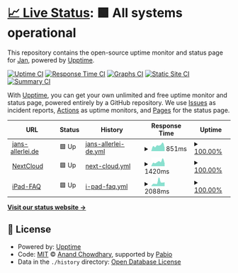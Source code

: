 # [📈 Live Status](https://demo.upptime.js.org): <!--live status--> **🟩 All systems operational**

This repository contains the open-source uptime monitor and status page for [Jan](https://demo.upptime.js.org), powered by [Upptime](https://github.com/upptime/upptime).

[![Uptime CI](https://github.com/modelrailroader/status-iPad-FAQ/workflows/Uptime%20CI/badge.svg)](https://github.com/modelrailroader/status-iPad-FAQ/actions?query=workflow%3A%22Uptime+CI%22)
[![Response Time CI](https://github.com/modelrailroader/status-iPad-FAQ/workflows/Response%20Time%20CI/badge.svg)](https://github.com/modelrailroader/status-iPad-FAQ/actions?query=workflow%3A%22Response+Time+CI%22)
[![Graphs CI](https://github.com/modelrailroader/status-iPad-FAQ/workflows/Graphs%20CI/badge.svg)](https://github.com/modelrailroader/status-iPad-FAQ/actions?query=workflow%3A%22Graphs+CI%22)
[![Static Site CI](https://github.com/modelrailroader/status-iPad-FAQ/workflows/Static%20Site%20CI/badge.svg)](https://github.com/modelrailroader/status-iPad-FAQ/actions?query=workflow%3A%22Static+Site+CI%22)
[![Summary CI](https://github.com/modelrailroader/status-iPad-FAQ/workflows/Summary%20CI/badge.svg)](https://github.com/modelrailroader/status-iPad-FAQ/actions?query=workflow%3A%22Summary+CI%22)

With [Upptime](https://upptime.js.org), you can get your own unlimited and free uptime monitor and status page, powered entirely by a GitHub repository. We use [Issues](https://github.com/modelrailroader/status-iPad-FAQ/issues) as incident reports, [Actions](https://github.com/modelrailroader/status-iPad-FAQ/actions) as uptime monitors, and [Pages](https://demo.upptime.js.org) for the status page.

<!--start: status pages-->
<!-- This summary is generated by Upptime (https://github.com/upptime/upptime) -->
<!-- Do not edit this manually, your changes will be overwritten -->
<!-- prettier-ignore -->
| URL | Status | History | Response Time | Uptime |
| --- | ------ | ------- | ------------- | ------ |
| <img alt="" src="https://icons.duckduckgo.com/ip3/www.jans-allerlei.de.ico" height="13"> [jans-allerlei.de](https://www.jans-allerlei.de) | 🟩 Up | [jans-allerlei-de.yml](https://github.com/modelrailroader/status-upptime/commits/HEAD/history/jans-allerlei-de.yml) | <details><summary><img alt="Response time graph" src="./graphs/jans-allerlei-de/response-time-week.png" height="20"> 851ms</summary><br><a href="https://status.jans-allerlei.de/history/jans-allerlei-de"><img alt="Response time 884" src="https://img.shields.io/endpoint?url=https%3A%2F%2Fraw.githubusercontent.com%2Fmodelrailroader%2Fstatus-upptime%2FHEAD%2Fapi%2Fjans-allerlei-de%2Fresponse-time.json"></a><br><a href="https://status.jans-allerlei.de/history/jans-allerlei-de"><img alt="24-hour response time 514" src="https://img.shields.io/endpoint?url=https%3A%2F%2Fraw.githubusercontent.com%2Fmodelrailroader%2Fstatus-upptime%2FHEAD%2Fapi%2Fjans-allerlei-de%2Fresponse-time-day.json"></a><br><a href="https://status.jans-allerlei.de/history/jans-allerlei-de"><img alt="7-day response time 851" src="https://img.shields.io/endpoint?url=https%3A%2F%2Fraw.githubusercontent.com%2Fmodelrailroader%2Fstatus-upptime%2FHEAD%2Fapi%2Fjans-allerlei-de%2Fresponse-time-week.json"></a><br><a href="https://status.jans-allerlei.de/history/jans-allerlei-de"><img alt="30-day response time 796" src="https://img.shields.io/endpoint?url=https%3A%2F%2Fraw.githubusercontent.com%2Fmodelrailroader%2Fstatus-upptime%2FHEAD%2Fapi%2Fjans-allerlei-de%2Fresponse-time-month.json"></a><br><a href="https://status.jans-allerlei.de/history/jans-allerlei-de"><img alt="1-year response time 884" src="https://img.shields.io/endpoint?url=https%3A%2F%2Fraw.githubusercontent.com%2Fmodelrailroader%2Fstatus-upptime%2FHEAD%2Fapi%2Fjans-allerlei-de%2Fresponse-time-year.json"></a></details> | <details><summary><a href="https://status.jans-allerlei.de/history/jans-allerlei-de">100.00%</a></summary><a href="https://status.jans-allerlei.de/history/jans-allerlei-de"><img alt="All-time uptime 68.65%" src="https://img.shields.io/endpoint?url=https%3A%2F%2Fraw.githubusercontent.com%2Fmodelrailroader%2Fstatus-upptime%2FHEAD%2Fapi%2Fjans-allerlei-de%2Fuptime.json"></a><br><a href="https://status.jans-allerlei.de/history/jans-allerlei-de"><img alt="24-hour uptime 100.00%" src="https://img.shields.io/endpoint?url=https%3A%2F%2Fraw.githubusercontent.com%2Fmodelrailroader%2Fstatus-upptime%2FHEAD%2Fapi%2Fjans-allerlei-de%2Fuptime-day.json"></a><br><a href="https://status.jans-allerlei.de/history/jans-allerlei-de"><img alt="7-day uptime 100.00%" src="https://img.shields.io/endpoint?url=https%3A%2F%2Fraw.githubusercontent.com%2Fmodelrailroader%2Fstatus-upptime%2FHEAD%2Fapi%2Fjans-allerlei-de%2Fuptime-week.json"></a><br><a href="https://status.jans-allerlei.de/history/jans-allerlei-de"><img alt="30-day uptime 81.45%" src="https://img.shields.io/endpoint?url=https%3A%2F%2Fraw.githubusercontent.com%2Fmodelrailroader%2Fstatus-upptime%2FHEAD%2Fapi%2Fjans-allerlei-de%2Fuptime-month.json"></a><br><a href="https://status.jans-allerlei.de/history/jans-allerlei-de"><img alt="1-year uptime 68.65%" src="https://img.shields.io/endpoint?url=https%3A%2F%2Fraw.githubusercontent.com%2Fmodelrailroader%2Fstatus-upptime%2FHEAD%2Fapi%2Fjans-allerlei-de%2Fuptime-year.json"></a></details>
| <img alt="" src="https://icons.duckduckgo.com/ip3/cloud.jans-allerlei.de.ico" height="13"> [NextCloud](https://cloud.jans-allerlei.de) | 🟩 Up | [next-cloud.yml](https://github.com/modelrailroader/status-upptime/commits/HEAD/history/next-cloud.yml) | <details><summary><img alt="Response time graph" src="./graphs/next-cloud/response-time-week.png" height="20"> 1420ms</summary><br><a href="https://status.jans-allerlei.de/history/next-cloud"><img alt="Response time 1576" src="https://img.shields.io/endpoint?url=https%3A%2F%2Fraw.githubusercontent.com%2Fmodelrailroader%2Fstatus-upptime%2FHEAD%2Fapi%2Fnext-cloud%2Fresponse-time.json"></a><br><a href="https://status.jans-allerlei.de/history/next-cloud"><img alt="24-hour response time 933" src="https://img.shields.io/endpoint?url=https%3A%2F%2Fraw.githubusercontent.com%2Fmodelrailroader%2Fstatus-upptime%2FHEAD%2Fapi%2Fnext-cloud%2Fresponse-time-day.json"></a><br><a href="https://status.jans-allerlei.de/history/next-cloud"><img alt="7-day response time 1420" src="https://img.shields.io/endpoint?url=https%3A%2F%2Fraw.githubusercontent.com%2Fmodelrailroader%2Fstatus-upptime%2FHEAD%2Fapi%2Fnext-cloud%2Fresponse-time-week.json"></a><br><a href="https://status.jans-allerlei.de/history/next-cloud"><img alt="30-day response time 1990" src="https://img.shields.io/endpoint?url=https%3A%2F%2Fraw.githubusercontent.com%2Fmodelrailroader%2Fstatus-upptime%2FHEAD%2Fapi%2Fnext-cloud%2Fresponse-time-month.json"></a><br><a href="https://status.jans-allerlei.de/history/next-cloud"><img alt="1-year response time 1597" src="https://img.shields.io/endpoint?url=https%3A%2F%2Fraw.githubusercontent.com%2Fmodelrailroader%2Fstatus-upptime%2FHEAD%2Fapi%2Fnext-cloud%2Fresponse-time-year.json"></a></details> | <details><summary><a href="https://status.jans-allerlei.de/history/next-cloud">100.00%</a></summary><a href="https://status.jans-allerlei.de/history/next-cloud"><img alt="All-time uptime 99.97%" src="https://img.shields.io/endpoint?url=https%3A%2F%2Fraw.githubusercontent.com%2Fmodelrailroader%2Fstatus-upptime%2FHEAD%2Fapi%2Fnext-cloud%2Fuptime.json"></a><br><a href="https://status.jans-allerlei.de/history/next-cloud"><img alt="24-hour uptime 100.00%" src="https://img.shields.io/endpoint?url=https%3A%2F%2Fraw.githubusercontent.com%2Fmodelrailroader%2Fstatus-upptime%2FHEAD%2Fapi%2Fnext-cloud%2Fuptime-day.json"></a><br><a href="https://status.jans-allerlei.de/history/next-cloud"><img alt="7-day uptime 100.00%" src="https://img.shields.io/endpoint?url=https%3A%2F%2Fraw.githubusercontent.com%2Fmodelrailroader%2Fstatus-upptime%2FHEAD%2Fapi%2Fnext-cloud%2Fuptime-week.json"></a><br><a href="https://status.jans-allerlei.de/history/next-cloud"><img alt="30-day uptime 99.96%" src="https://img.shields.io/endpoint?url=https%3A%2F%2Fraw.githubusercontent.com%2Fmodelrailroader%2Fstatus-upptime%2FHEAD%2Fapi%2Fnext-cloud%2Fuptime-month.json"></a><br><a href="https://status.jans-allerlei.de/history/next-cloud"><img alt="1-year uptime 99.97%" src="https://img.shields.io/endpoint?url=https%3A%2F%2Fraw.githubusercontent.com%2Fmodelrailroader%2Fstatus-upptime%2FHEAD%2Fapi%2Fnext-cloud%2Fuptime-year.json"></a></details>
| <img alt="" src="https://icons.duckduckgo.com/ip3/www.melle-gymnasium.de.ico" height="13"> [iPad-FAQ](https://www.melle-gymnasium.de/ipad-faq) | 🟩 Up | [i-pad-faq.yml](https://github.com/modelrailroader/status-upptime/commits/HEAD/history/i-pad-faq.yml) | <details><summary><img alt="Response time graph" src="./graphs/i-pad-faq/response-time-week.png" height="20"> 2088ms</summary><br><a href="https://status.jans-allerlei.de/history/i-pad-faq"><img alt="Response time 1869" src="https://img.shields.io/endpoint?url=https%3A%2F%2Fraw.githubusercontent.com%2Fmodelrailroader%2Fstatus-upptime%2FHEAD%2Fapi%2Fi-pad-faq%2Fresponse-time.json"></a><br><a href="https://status.jans-allerlei.de/history/i-pad-faq"><img alt="24-hour response time 2120" src="https://img.shields.io/endpoint?url=https%3A%2F%2Fraw.githubusercontent.com%2Fmodelrailroader%2Fstatus-upptime%2FHEAD%2Fapi%2Fi-pad-faq%2Fresponse-time-day.json"></a><br><a href="https://status.jans-allerlei.de/history/i-pad-faq"><img alt="7-day response time 2088" src="https://img.shields.io/endpoint?url=https%3A%2F%2Fraw.githubusercontent.com%2Fmodelrailroader%2Fstatus-upptime%2FHEAD%2Fapi%2Fi-pad-faq%2Fresponse-time-week.json"></a><br><a href="https://status.jans-allerlei.de/history/i-pad-faq"><img alt="30-day response time 1829" src="https://img.shields.io/endpoint?url=https%3A%2F%2Fraw.githubusercontent.com%2Fmodelrailroader%2Fstatus-upptime%2FHEAD%2Fapi%2Fi-pad-faq%2Fresponse-time-month.json"></a><br><a href="https://status.jans-allerlei.de/history/i-pad-faq"><img alt="1-year response time 1893" src="https://img.shields.io/endpoint?url=https%3A%2F%2Fraw.githubusercontent.com%2Fmodelrailroader%2Fstatus-upptime%2FHEAD%2Fapi%2Fi-pad-faq%2Fresponse-time-year.json"></a></details> | <details><summary><a href="https://status.jans-allerlei.de/history/i-pad-faq">100.00%</a></summary><a href="https://status.jans-allerlei.de/history/i-pad-faq"><img alt="All-time uptime 25.65%" src="https://img.shields.io/endpoint?url=https%3A%2F%2Fraw.githubusercontent.com%2Fmodelrailroader%2Fstatus-upptime%2FHEAD%2Fapi%2Fi-pad-faq%2Fuptime.json"></a><br><a href="https://status.jans-allerlei.de/history/i-pad-faq"><img alt="24-hour uptime 100.00%" src="https://img.shields.io/endpoint?url=https%3A%2F%2Fraw.githubusercontent.com%2Fmodelrailroader%2Fstatus-upptime%2FHEAD%2Fapi%2Fi-pad-faq%2Fuptime-day.json"></a><br><a href="https://status.jans-allerlei.de/history/i-pad-faq"><img alt="7-day uptime 100.00%" src="https://img.shields.io/endpoint?url=https%3A%2F%2Fraw.githubusercontent.com%2Fmodelrailroader%2Fstatus-upptime%2FHEAD%2Fapi%2Fi-pad-faq%2Fuptime-week.json"></a><br><a href="https://status.jans-allerlei.de/history/i-pad-faq"><img alt="30-day uptime 81.50%" src="https://img.shields.io/endpoint?url=https%3A%2F%2Fraw.githubusercontent.com%2Fmodelrailroader%2Fstatus-upptime%2FHEAD%2Fapi%2Fi-pad-faq%2Fuptime-month.json"></a><br><a href="https://status.jans-allerlei.de/history/i-pad-faq"><img alt="1-year uptime 49.05%" src="https://img.shields.io/endpoint?url=https%3A%2F%2Fraw.githubusercontent.com%2Fmodelrailroader%2Fstatus-upptime%2FHEAD%2Fapi%2Fi-pad-faq%2Fuptime-year.json"></a></details>

<!--end: status pages-->

[**Visit our status website →**](https://demo.upptime.js.org)

## 📄 License

- Powered by: [Upptime](https://github.com/upptime/upptime)
- Code: [MIT](./LICENSE) © [Anand Chowdhary](https://anandchowdhary.com), supported by [Pabio](https://pabio.com)
- Data in the `./history` directory: [Open Database License](https://opendatacommons.org/licenses/odbl/1-0/)
